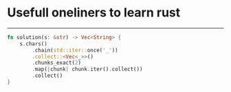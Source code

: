 # Usefull oneliners to learn rust

---

```rust
fn solution(s: &str) -> Vec<String> {
    s.chars()
        .chain(std::iter::once('_'))
        .collect::<Vec<_>>()
        .chunks_exact(2)
        .map(|chunk| chunk.iter().collect())
        .collect()    
}
```
